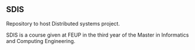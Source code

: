 ## SDIS
Repository to host Distributed systems project.

SDIS is a course given at FEUP in the third year of the Master in Informatics and Computing Engineering.
